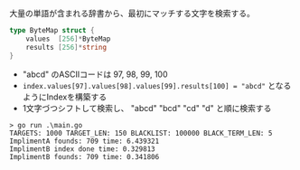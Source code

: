 大量の単語が含まれる辞書から、最初にマッチする文字を検索する。

```go
type ByteMap struct {
	values  [256]*ByteMap
	results [256]*string
}
```

- "abcd" のASCIIコードは 97, 98, 99, 100
- `index.values[97].values[98].values[99].results[100] = "abcd"` となるようにIndexを構築する
- 1文字づつシフトして検索し、 "abcd" "bcd" "cd" "d" と順に検索する

```
> go run .\main.go
TARGETS: 1000 TARGET_LEN: 150 BLACKLIST: 100000 BLACK_TERM_LEN: 5
ImplimentA founds: 709 time: 6.439321
ImplimentB index done time: 0.329813
ImplimentB founds: 709 time: 0.341806
```
